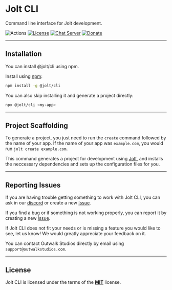 # Jolt CLI

Command line interface for Jolt development.

![Actions](https://github.com/OutwalkStudios/jolt-cli/workflows/build/badge.svg)
[![License](https://img.shields.io/badge/license-MIT-green.svg)](https://github.com/OutwalkStudios/jolt-cli/blob/master/LICENSE)
[![Chat Server](https://img.shields.io/badge/chat-on%20discord-7289da.svg)](https://discord.gg/AA7qukU)
[![Donate](https://img.shields.io/badge/patreon-donate-green.svg)](https://www.patreon.com/outwalkstudios)

---

## Installation

You can install @jolt/cli using npm.

Install using [npm](https://www.npmjs.com/package/@jolt/cli):
```bash
npm install -g @jolt/cli
```

You can also skip installing it and generate a project directly:

```bash
npx @jolt/cli <my-app>
```

---

## Project Scaffolding

To generate a project, you just need to run the `create` command followed by the name of your app.
If the name of your app was `example.com`, you would run `jolt create example.com`.

This command generates a project for development using [Jolt](https://www.npmjs.com/package/jolt), 
and installs the neccessary dependencies and sets up the configuration files for you.

---

## Reporting Issues

If you are having trouble getting something to work with Jolt CLI, you can ask in our [discord](https://discord.gg/AA7qukU) or create a new [Issue](https://github.com/OutwalkStudios/jolt-cli/issues).

If you find a bug or if something is not working properly, you can report it by creating a new [Issue](https://github.com/OutwalkStudios/jolt-cli/issues).

If Jolt CLI does not fit your needs or is missing a feature you would like to see, let us know! We would greatly appreciate your feedback on it.

You can contact Outwalk Studios directly by email using `support@outwalkstudios.com`.

---

## License

Jolt CLI is licensed under the terms of the [**MIT**](https://github.com/OutwalkStudios/jolt-cli/blob/master/LICENSE) license.